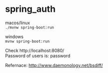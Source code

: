# spring_auth

 macos/linux\
`./mvnw spring-boot:run`

windows\
`mvnw spring-boot:run`

Check http://localhost:8080/ \
Password of users is: password

Refernace: http://www.daemonology.net/bsdiff/
